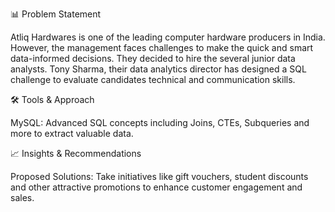 📊 Problem Statement

Atliq Hardwares is one of the leading computer hardware producers in India. However, the management faces challenges to make the quick and smart data-informed decisions. They decided to hire the several junior data analysts. Tony Sharma, their data analytics director has designed a SQL challenge to evaluate candidates technical and communication skills.

🛠️ Tools & Approach

MySQL: Advanced SQL concepts including Joins, CTEs, Subqueries and more to extract valuable data.

📈 Insights & Recommendations

Proposed Solutions: Take initiatives like gift vouchers, student discounts and other attractive promotions to enhance customer engagement and sales.
